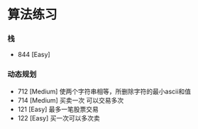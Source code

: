 # 算法练习

### 栈

- 844 [Easy]

### 动态规划

- 712 [Medium] 使两个字符串相等，所删除字符的最小ascii和值
- 714 [Medium] 买卖一次 可以交易多次
- 121 [Easy] 最多一笔股票交易
- 122 [Easy] 买一次可以多次卖